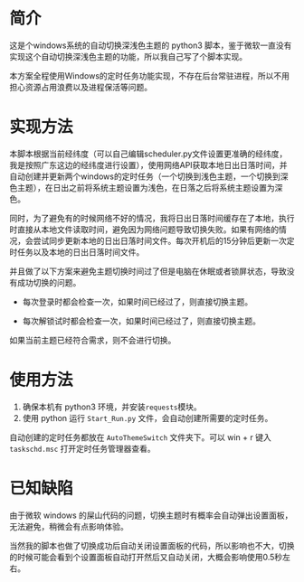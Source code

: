 # 简介

这是个windows系统的自动切换深浅色主题的 python3 脚本，鉴于微软一直没有实现这个自动切换深浅色主题的功能，所以我自己写了个脚本实现。

本方案全程使用Windows的定时任务功能实现，不存在后台常驻进程，所以不用担心资源占用浪费以及进程保活等问题。

# 实现方法

本脚本根据当前经纬度（可以自己编辑scheduler.py文件设置更准确的经纬度，我是按照广东这边的经纬度进行设置），使用网络API获取本地日出日落时间，并自动创建并更新两个windows的定时任务（一个切换到浅色主题，一个切换到深色主题），在日出之前将系统主题设置为浅色，在日落之后将系统主题设置为深色。

同时，为了避免有的时候网络不好的情况，我将日出日落时间缓存在了本地，执行时直接从本地文件读取时间，避免因为网络问题导致切换失败。如果有网络的情况，会尝试同步更新本地的日出日落时间文件。每次开机后的15分钟后更新一次定时任务以及本地的日出日落时间文件。

并且做了以下方案来避免主题切换时间过了但是电脑在休眠或者锁屏状态，导致没有成功切换的问题。

 - 每次登录时都会检查一次，如果时间已经过了，则直接切换主题。

 - 每次解锁试时都会检查一次，如果时间已经过了，则直接切换主题。

如果当前主题已经符合需求，则不会进行切换。

# 使用方法

1. 确保本机有 python3 环境，并安装`requests`模块。
2. 使用 python 运行 `Start_Run.py` 文件，会自动创建所需要的定时任务。

自动创建的定时任务都放在 `AutoThemeSwitch` 文件夹下。可以 win + r 键入 `taskschd.msc` 打开定时任务管理器查看。

# 已知缺陷

由于微软 windows 的屎山代码的问题，切换主题时有概率会自动弹出设置面板，无法避免，稍微会有点影响体验。

当然我的脚本也做了切换成功后自动关闭设置面板的代码，所以影响也不大，切换的时候可能会看到个设置面板自动打开然后又自动关闭，大概会影响使用0.5秒左右。